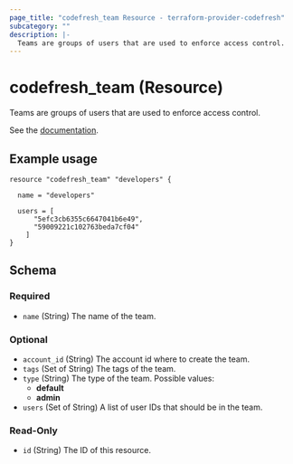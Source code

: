 ```yaml
---
page_title: "codefresh_team Resource - terraform-provider-codefresh"
subcategory: ""
description: |-
  Teams are groups of users that are used to enforce access control.
---
```


# codefresh_team (Resource)

Teams are groups of users that are used to enforce access control.

See the [documentation](https://codefresh.io/docs/docs/administration/access-control/).

## Example usage

```hcl
resource "codefresh_team" "developers" {

  name = "developers"

  users = [
      "5efc3cb6355c6647041b6e49",
      "59009221c102763beda7cf04"
    ]
}
```

<!-- schema generated by tfplugindocs -->
## Schema

### Required

- `name` (String) The name of the team.

### Optional

- `account_id` (String) The account id where to create the team.
- `tags` (Set of String) The tags of the team.
- `type` (String) The type of the team. Possible values:
	* __default__
	* __admin__
- `users` (Set of String) A list of user IDs that should be in the team.

### Read-Only

- `id` (String) The ID of this resource.